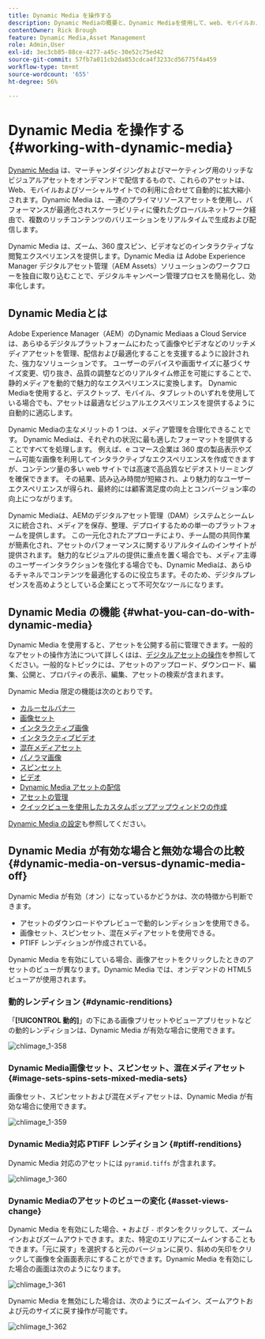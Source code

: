 ```yaml
---
title: Dynamic Media を操作する
description: Dynamic Mediaの概要と、Dynamic Mediaを使用して、web、モバイルおよびソーシャルサイトで使用するためにアセットを配信する方法について説明します。
contentOwner: Rick Brough
feature: Dynamic Media,Asset Management
role: Admin,User
exl-id: 3ec3cb85-88ce-4277-a45c-30e52c75ed42
source-git-commit: 57fb7a011cb2da853cdca4f3233cd56775f4a459
workflow-type: tm+mt
source-wordcount: '655'
ht-degree: 56%

---
```


# Dynamic Media を操作する  {#working-with-dynamic-media}

[Dynamic Media](https://business.adobe.com/jp/products/experience-manager/assets/dynamic-media.html) は、マーチャンダイジングおよびマーケティング用のリッチなビジュアルアセットをオンデマンドで配信するもので、これらのアセットは、Web、モバイルおよびソーシャルサイトでの利用に合わせて自動的に拡大縮小されます。Dynamic Media は、一連のプライマリソースアセットを使用し、パフォーマンスが最適化されスケーラビリティに優れたグローバルネットワーク経由で、複数のリッチコンテンツのバリエーションをリアルタイムで生成および配信します。

Dynamic Media は、ズーム、360 度スピン、ビデオなどのインタラクティブな閲覧エクスペリエンスを提供します。Dynamic Media は Adobe Experience Manager デジタルアセット管理（AEM Assets）ソリューションのワークフローを独自に取り込むことで、デジタルキャンペーン管理プロセスを簡易化し、効率化します。

<!-- >[!NOTE]
>
>A Community article is available on [Working with Adobe Experience Manager and Dynamic Media](https://helpx.adobe.com/experience-manager/using/aem_dynamic_media.html). -->

## Dynamic Mediaとは

Adobe Experience Manager（AEM）のDynamic Mediaas a Cloud Serviceは、あらゆるデジタルプラットフォームにわたって画像やビデオなどのリッチメディアアセットを管理、配信および最適化することを支援するように設計された、強力なソリューションです。 ユーザーのデバイスや画面サイズに基づくサイズ変更、切り抜き、品質の調整などのリアルタイム修正を可能にすることで、静的メディアを動的で魅力的なエクスペリエンスに変換します。 Dynamic Mediaを使用すると、デスクトップ、モバイル、タブレットのいずれを使用している場合でも、アセットは最適なビジュアルエクスペリエンスを提供するように自動的に適応します。

Dynamic Mediaの主なメリットの 1 つは、メディア管理を合理化できることです。 Dynamic Mediaは、それぞれの状況に最も適したフォーマットを提供することですべてを処理します。 例えば、e コマース企業は 360 度の製品表示やズーム可能な画像を利用してインタラクティブなエクスペリエンスを作成できますが、コンテンツ量の多い web サイトでは高速で高品質なビデオストリーミングを確保できます。 その結果、読み込み時間が短縮され、より魅力的なユーザーエクスペリエンスが得られ、最終的には顧客満足度の向上とコンバージョン率の向上につながります。

Dynamic Mediaは、AEMのデジタルアセット管理（DAM）システムとシームレスに統合され、メディアを保存、整理、デプロイするための単一のプラットフォームを提供します。 この一元化されたアプローチにより、チーム間の共同作業が簡素化され、アセットのパフォーマンスに関するリアルタイムのインサイトが提供されます。 魅力的なビジュアルの提供に重点を置く場合でも、メディア主導のユーザーインタラクションを強化する場合でも、Dynamic Mediaは、あらゆるチャネルでコンテンツを最適化するのに役立ちます。そのため、デジタルプレゼンスを高めようとしている企業にとって不可欠なツールになります。

## Dynamic Media の機能 {#what-you-can-do-with-dynamic-media}

Dynamic Media を使用すると、アセットを公開する前に管理できます。一般的なアセットの操作方法について詳しくはは、[デジタルアセットの操作](/help/assets/manage-digital-assets.md)を参照してください。一般的なトピックには、アセットのアップロード、ダウンロード、編集、公開と、プロパティの表示、編集、アセットの検索が含まれます。

Dynamic Media 限定の機能は次のとおりです。

* [カルーセルバナー](carousel-banners.md)
* [画像セット](image-sets.md)
* [インタラクティブ画像](interactive-images.md)
* [インタラクティブビデオ](interactive-videos.md)
* [混在メディアセット](mixed-media-sets.md)
* [パノラマ画像](panoramic-images.md)
* [スピンセット](spin-sets.md)
* [ビデオ](video.md)
* [Dynamic Media アセットの配信](delivering-dynamic-media-assets.md)
* [アセットの管理](managing-assets.md)
* [クイックビューを使用したカスタムポップアップウィンドウの作成](custom-pop-ups.md)

[Dynamic Media の設定](administering-dynamic-media.md)も参照してください。

<!-- 

OBSOLETE UNTIL INTEGRATING SCENE7 TOPIC GETS A MAJOR UPDATE
>[!NOTE]
>
>To understand the differences between using Dynamic Media and integrating Dynamic Media Classic with AEM, see [Dynamic Media Classic integration versus Dynamic Media](/help/sites-cloud/administering/integrating-scene7.md#aem-scene-integration-versus-dynamic-media).

-->

## Dynamic Media が有効な場合と無効な場合の比較 {#dynamic-media-on-versus-dynamic-media-off}

Dynamic Media が有効（オン）になっているかどうかは、次の特徴から判断できます。

* アセットのダウンロードやプレビューで動的レンディションを使用できる。
* 画像セット、スピンセット、混在メディアセットを使用できる。
* PTIFF レンディションが作成されている。

Dynamic Media を有効にしている場合、画像アセットをクリックしたときのアセットのビューが異なります。Dynamic Media では、オンデマンドの HTML5 ビューアが使用されます。

### 動的レンディション {#dynamic-renditions}

「**[!UICONTROL 動的]**」の下にある画像プリセットやビューアプリセットなどの動的レンディションは、Dynamic Media が有効な場合に使用できます。

![chlimage_1-358](assets/chlimage_1-358.png)

### Dynamic Media画像セット、スピンセット、混在メディアセット {#image-sets-spins-sets-mixed-media-sets}

画像セット、スピンセットおよび混在メディアセットは、Dynamic Media が有効な場合に使用できます。

![chlimage_1-359](assets/chlimage_1-359.png)

### Dynamic Media対応 PTIFF レンディション {#ptiff-renditions}

Dynamic Media 対応のアセットには `pyramid.tiffs` が含まれます。

![chlimage_1-360](assets/chlimage_1-360.png)

### Dynamic Mediaのアセットのビューの変化 {#asset-views-change}

Dynamic Media を有効にした場合、`+` および `-` ボタンをクリックして、ズームインおよびズームアウトできます。また、特定のエリアにズームインすることもできます。「元に戻す」を選択すると元のバージョンに戻り、斜めの矢印をクリックして画像を全画面表示にすることができます。Dynamic Media を有効にした場合の画面は次のようになります。

![chlimage_1-361](assets/chlimage_1-361.png)

Dynamic Media を無効にした場合は、次のようにズームイン、ズームアウトおよび元のサイズに戻す操作が可能です。

![chlimage_1-362](assets/chlimage_1-362.png)

